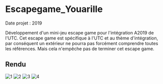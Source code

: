 # Escapegame_Youarille
Date projet : 2019

Développement d'un mini-jeu escape game pour l'intégration A2019 de l'UTC.
Cet escape game est spécifique à l'UTC et au thème d'intégration, par conséquent un extérieur ne pourra pas forcément comprendre toutes les références. Mais cela n'empêche pas de terminer cet escape game.

## Rendu
![1](https://zupimages.net/up/19/46/u82x.png)
![2](https://zupimages.net/up/19/46/a5kx.png)
![3](https://zupimages.net/up/19/46/cabo.png)
![4](https://zupimages.net/up/19/46/m6bg.png)
